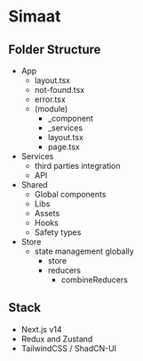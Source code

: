 # Simaat

## Folder Structure

- App
  - layout.tsx
  - not-found.tsx
  - error.tsx
  - (module)
    - \_component
    - \_services
    - layout.tsx
    - page.tsx
- Services
  - third parties integration
  - API
- Shared
  - Global components
  - Libs
  - Assets
  - Hooks
  - Safety types
- Store
  - state management globally
    - store
    - reducers
      - combineReducers

## Stack

- Next.js v14
- Redux and Zustand
- TailwindCSS / ShadCN-UI


<!-- // https://www.npmjs.com/package/@react-oauth/google -->